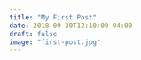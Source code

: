 ```yaml
---
title: "My First Post"
date: 2018-09-30T12:10:09-04:00
draft: false
image: "first-post.jpg"
---
```

